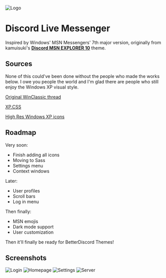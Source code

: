 
![Logo](https://cdn.discordapp.com/attachments/1181701173997228204/1181713427127865384/Beta.png?ex=65820f64&is=656f9a64&hm=2dcf95c9d695fb12bec1fc7c2bce45913ba8b54621663066de574a72d4786628&)

# Discord Live Messenger
Inspired by Windows' MSN Messengers' 7th major version, originally from kamuisuki's [**Discord MSN EXPLORER 10**](https://www.deviantart.com/kamuisuki/art/Discord-MSN-Explorer-10-theme-873282935) theme.

## Sources

None of this could've been done without the people who made the works below. I owe you people the world and I'm glad there are people who still enjoy the Windows XP visual style.

 [Original WinClassic thread](https://winclassic.net/thread/753/discord-classic-msn-theme)
 
 [XP.CSS](https://botoxparty.github.io/XP.css/)

 [High Res Windows XP icons](https://github.com/marchmountain/-Windows-XP-High-Resolution-Icon-Pack)
 
## Roadmap

Very soon:
- Finish adding all icons
- Moving to Sass
- Settings menu
- Context windows

Later:
- User profiles
- Scroll bars
- Log in menu

Then finally:
- MSN emojis
- Dark mode support
- User customization

Then it'll finally be ready for BetterDiscord Themes!

## Screenshots

![Login](https://cdn.discordapp.com/attachments/1179087942552133685/1187607822133899305/image.png?ex=659780f9&is=65850bf9&hm=76596c33e03e6cd37b86e3a6ebf8a23bc188128503a62fb979f4c17796d47073&)
![Homepage](https://cdn.discordapp.com/attachments/1179087942552133685/1187608071858565202/image.png?ex=65978135&is=65850c35&hm=504f1762cbc591387b4f2681815e6cc1f88128b70e30287e878574c9b1e5ba22&)
![Settings](https://cdn.discordapp.com/attachments/1179087942552133685/1187608276838395944/image.png?ex=65978165&is=65850c65&hm=acbf06bfcb746f5d9b3c96e23f9b0a26d383f7170484665f1475bdc4d7991e5e&)
![Server](https://cdn.discordapp.com/attachments/1179087942552133685/1187608419746725960/image.png?ex=65978187&is=65850c87&hm=11d4e95f710f5d8d70559683724b890e9338104506e4c84e958abc989e28e092&)